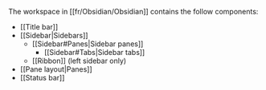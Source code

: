 The workspace in [[fr/Obsidian/Obsidian]] contains the follow components:

- [[Title bar]]
- [[Sidebar|Sidebars]]
	- [[Sidebar#Panes|Sidebar panes]]
		- [[Sidebar#Tabs|Sidebar tabs]]
	- [[Ribbon]] (left sidebar only)
- [[Pane layout|Panes]]
- [[Status bar]]